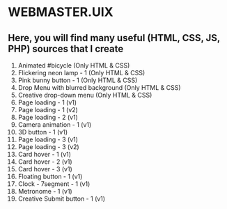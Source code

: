 # WEBMASTER.UIX
## Here, you will find many useful (HTML, CSS, JS, PHP) sources that I create

1) Animated #bicycle (Only HTML & CSS)
2) Flickering neon lamp - 1 (Only HTML & CSS)
3) Pink bunny button - 1 (Only HTML & CSS)
4) Drop Menu with blurred background (Only HTML & CSS)
5) Creative drop-down menu (Only HTML & CSS)
6) Page loading - 1 (v1)
7) Page loading - 1 (v2)
8) Page loading - 2 (v1)
9) Camera animation - 1 (v1)
10) 3D button - 1 (v1)
11) Page loading - 3 (v1)
12) Page loading - 3 (v2)
13) Card hover - 1 (v1)
14) Card hover - 2 (v1)
15) Card hover - 3 (v1)
16) Floating button - 1 (v1)
17) Clock - 7segment - 1 (v1)
18) Metronome - 1 (v1)
19) Creative Submit button - 1 (v1)
